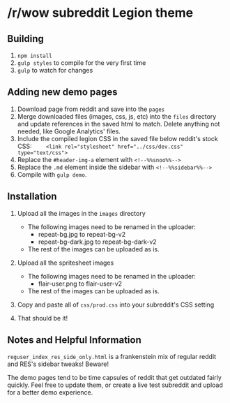 # /r/wow subreddit Legion theme

## Building

1. `npm install`
2. `gulp styles` to compile for the very first time
3. `gulp` to watch for changes

## Adding new demo pages

1. Download page from reddit and save into the `pages`
2. Merge downloaded files (images, css, js, etc) into the `files` directory and update references in the saved html to match. Delete anything not needed, like Google Analytics' files.
3. Include the compiled legion CSS in the saved file below reddit's stock CSS: `	<link rel="stylesheet" href="../css/dev.css" type="text/css">`
4. Replace the `#header-img-a` element with `<!--%%snoo%%-->` 
5. Replace the `.md` element inside the sidebar with `<!--%%sidebar%%-->`
6. Compile with `gulp demo`. 

## Installation

1. Upload all the images in the `images` directory
    * The following images need to be renamed in the uploader:
        * repeat-bg.jpg to repeat-bg-v2
        * repeat-bg-dark.jpg to repeat-bg-dark-v2
    * The rest of the images can be uploaded as is.
    
2. Upload all the spritesheet images
    * The following images need to be renamed in the uploader:
        * flair-user.png to flair-user-v2
    * The rest of the images can be uploaded as is.

3. Copy and paste all of `css/prod.css` into your subreddit's CSS setting
4. That should be it!
    
 
## Notes and Helpful Information

`reguser_index_res_side_only.html` is a frankenstein mix of regular reddit and RES's sidebar tweaks! Beware!

The demo pages tend to be time capsules of reddit that get outdated fairly quickly. Feel free to update them, or create a live test subreddit and upload for a better demo experience. 